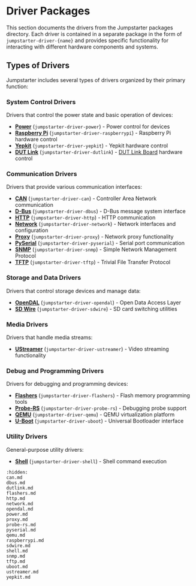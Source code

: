 # Driver Packages

This section documents the drivers from the Jumpstarter packages directory. Each driver is contained in a separate package in the form of `jumpstarter-driver-{name}` and provides specific functionality for interacting with different hardware components and systems.

## Types of Drivers

Jumpstarter includes several types of drivers organized by their primary function:

### System Control Drivers
Drivers that control the power state and basic operation of devices:

* **[Power](/api-reference/drivers/power.md)** (`jumpstarter-driver-power`) - Power control for devices
* **[Raspberry Pi](/api-reference/drivers/raspberrypi.md)** (`jumpstarter-driver-raspberrypi`) - Raspberry Pi hardware control
* **[Yepkit](/api-reference/drivers/yepkit.md)** (`jumpstarter-driver-yepkit`) - Yepkit hardware control
* **[DUT Link](/api-reference/drivers/dutlink.md)** (`jumpstarter-driver-dutlink`) - [DUT Link Board](https://github.com/jumpstarter-dev/dutlink-board) hardware control

### Communication Drivers
Drivers that provide various communication interfaces:

* **[CAN](/api-reference/drivers/can.md)** (`jumpstarter-driver-can`) - Controller Area Network communication
* **[D-Bus](/api-reference/drivers/dbus.md)** (`jumpstarter-driver-dbus`) - D-Bus message system interface
* **[HTTP](/api-reference/drivers/http.md)** (`jumpstarter-driver-http`) - HTTP communication
* **[Network](/api-reference/drivers/network.md)** (`jumpstarter-driver-network`) - Network interfaces and configuration
* **[Proxy](/api-reference/drivers/proxy.md)** (`jumpstarter-driver-proxy`) - Network proxy functionality
* **[PySerial](/api-reference/drivers/pyserial.md)** (`jumpstarter-driver-pyserial`) - Serial port communication
* **[SNMP](/api-reference/drivers/snmp.md)** (`jumpstarter-driver-snmp`) - Simple Network Management Protocol
* **[TFTP](/api-reference/drivers/tftp.md)** (`jumpstarter-driver-tftp`) - Trivial File Transfer Protocol

### Storage and Data Drivers
Drivers that control storage devices and manage data:

* **[OpenDAL](/api-reference/drivers/opendal.md)** (`jumpstarter-driver-opendal`) - Open Data Access Layer
* **[SD Wire](/api-reference/drivers/sdwire.md)** (`jumpstarter-driver-sdwire`) - SD card switching utilities

### Media Drivers
Drivers that handle media streams:

* **[UStreamer](/api-reference/drivers/ustreamer.md)** (`jumpstarter-driver-ustreamer`) - Video streaming functionality

### Debug and Programming Drivers
Drivers for debugging and programming devices:

* **[Flashers](/api-reference/drivers/flashers.md)** (`jumpstarter-driver-flashers`) - Flash memory programming tools
* **[Probe-RS](/api-reference/drivers/probe-rs.md)** (`jumpstarter-driver-probe-rs`) - Debugging probe support
* **[QEMU](/api-reference/drivers/qemu.md)** (`jumpstarter-driver-qemu`) - QEMU virtualization platform
* **[U-Boot](/api-reference/drivers/uboot.md)** (`jumpstarter-driver-uboot`) - Universal Bootloader interface

### Utility Drivers
General-purpose utility drivers:

* **[Shell](/api-reference/drivers/shell.md)** (`jumpstarter-driver-shell`) - Shell command execution

```{toctree}
:hidden:
can.md
dbus.md
dutlink.md
flashers.md
http.md
network.md
opendal.md
power.md
proxy.md
probe-rs.md
pyserial.md
qemu.md
raspberrypi.md
sdwire.md
shell.md
snmp.md
tftp.md
uboot.md
ustreamer.md
yepkit.md
```

